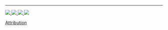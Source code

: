 
<br>
<hr>

<div class="footer icons">
	<a href="/about/xo.html#ethics">
		<img src="/data/site/icons/3arrows.png"/>
	</a>
	<a href="https://webring.xxiivv.com/">
		<img src="/data/site/icons/rotonde.png"/>
	</a>
	<a href="https://merveilles.town/@xo">
		<img src="/data/site/icons/merveilles.png"/>
	</a>
	<a href="https://creativecommons.org/licenses/by-nc-sa/4.0/">
		<img src="/data/site/icons/cc.png"/>
	</a>
	
</div>

[Attribution](/license-and-attribution.html)

<link rel="stylesheet" href="/style/xo.codes.css">